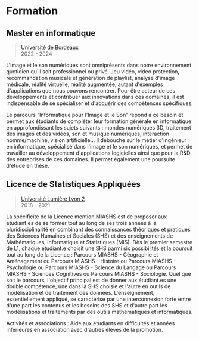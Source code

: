# Formation

## Master en informatique  

> [Université de Bordeaux](https://formations.u-bordeaux.fr/#/details-formation?type=periode&id=1672)  
> 2022 - 2024

L'image et le son numériques sont omniprésents dans notre environnement quotidien qu'il soit professionnel ou privé. Jeu vidéo, vidéo protection, recommandation musicale et génération de playlist, analyse d'image médicale, réalité virtuelle, réalité augmentée, autant d'exemples d'applications que nous pouvons rencontrer. Pour être acteur de ces développements et contribuer aux innovations dans ces domaines, il est indispensable de se spécialiser et d'acquérir des compétences spécifiques.

Le parcours “Informatique pour l'Image et le Son” répond à ce besoin et permet aux étudiants de compléter leur formation générale en informatique en approfondissant les sujets suivants : mondes numériques 3D, traitement des images et des vidéos, son et musique numériques, interaction homme/machine, vision artificielle… Il débouche sur le métier d'ingénieur en informatique, spécialisé dans l'image et le son numériques, et permet de travailler au développement d'applications logicielles ainsi que pour la R&D des entreprises de ces domaines. Il permet également une poursuite d'étude en thèse.

## Licence de Statistiques Appliquées

> [Université Lumière Lyon 2](https://www.univ-lyon2.fr/licence-1-sciences-cognitives-2)  
> 2018 - 2021

La spécificité de la Licence mention MIASHS est de proposer aux étudiant.es de se former tout au long de ses trois années à la pluridisciplinarité en combinant des connaissances théoriques et pratiques des Sciences Humaines et Sociales (SHS) et des enseignements de Mathématiques, Informatique et Statistiques (MIS).
Dès le premier semestre de L1, chaque étudiant.e choisit une SHS parmi six possibilités et la poursuit tout au long de la Licence : Parcours MIASHS - Géographie et Aménagement ou Parcours MIASHS - Histoire ou Parcours MIASHS - Psychologie ou Parcours MIASHS - Science du Langage ou Parcours MIASHS - Sciences Cognitives ou Parcours MIASHS - Sociologie.
Quel que soit le parcours, l'objectif principal est de donner aux étudiant.es une double compétence, une dans la SHS choisie et l'autre en outils de modélisation et de traitement des données.
L'enseignement, essentiellement appliqué, se caractérise par une interconnexion forte entre d'une part les contenus et les besoins des SHS et d'autre part les modélisations et traitements par des outils mathématiques et informatiques.

Activités et associations : Aide aux étudiants en difficultés et années inférieures en association avec d'autres élèves de la promotion.  
